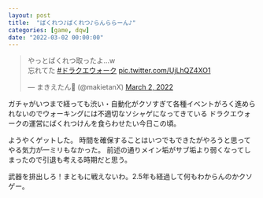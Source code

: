 ```yaml
---
layout: post
title:  "ばくれつ♪ばくれつ♪らんららーん♪"
categories: [game, dqw]
date: "2022-03-02 00:00:00"
---
```


<blockquote class="twitter-tweet tw-align-center"><p lang="ja" dir="ltr">やっとばくれつ取ったよ…w<br>忘れてた <a href="https://twitter.com/hashtag/%E3%83%89%E3%83%A9%E3%82%AF%E3%82%A8%E3%82%A6%E3%82%A9%E3%83%BC%E3%82%AF?src=hash&amp;ref_src=twsrc%5Etfw">#ドラクエウォーク</a> <a href="https://t.co/UjLhQZ4XO1">pic.twitter.com/UjLhQZ4XO1</a></p>&mdash; まきえたん🥦 (@makietanX) <a href="https://twitter.com/makietanX/status/1498963520536268800?ref_src=twsrc%5Etfw">March 2, 2022</a></blockquote> <script async src="https://platform.twitter.com/widgets.js" charset="utf-8"></script>

ガチャがいつまで経っても渋い・自動化がクソすぎて各種イベントがろく進められないのでウォーキングには不適切なソシャゲになってきている
ドラクエウォークの運営にばくれつけんを食らわせたい今日この頃。

ようやくゲットした。
時間を確保することはいつでもできたがやろうと思ってやる気力が一ミリもなかった。
前述の通りメイン垢がサブ垢より弱くなってしまったので引退も考える時期だと思う。

武器を排出しろ！まともに戦えないわ。2.5年も経過して何もわからんのかクソゲー。
